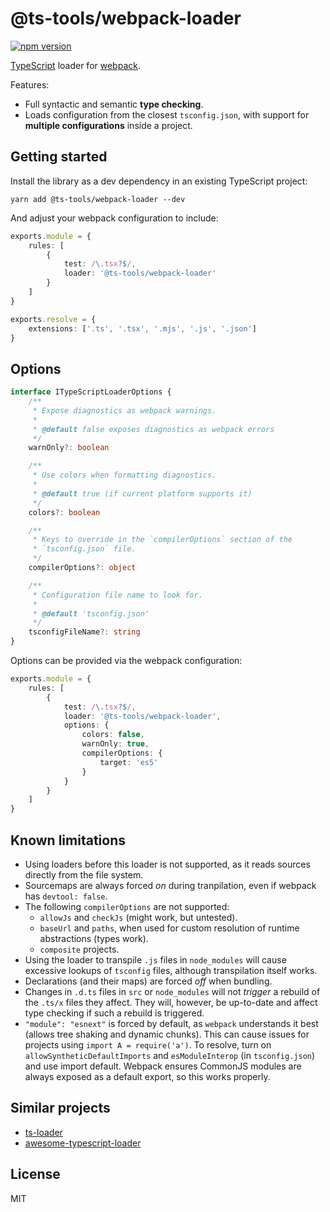# @ts-tools/webpack-loader
[![npm version](https://img.shields.io/npm/v/@ts-tools/webpack-loader.svg)](https://www.npmjs.com/package/@ts-tools/webpack-loader)

[TypeScript](https://www.typescriptlang.org/) loader for [webpack](https://webpack.js.org/).

Features:
- Full syntactic and semantic **type checking**.
- Loads configuration from the closest `tsconfig.json`, with support for **multiple configurations** inside a project.

## Getting started

Install the library as a dev dependency in an existing TypeScript project:
```
yarn add @ts-tools/webpack-loader --dev
```

And adjust your webpack configuration to include:
```ts
exports.module = {
    rules: [
        {
            test: /\.tsx?$/,
            loader: '@ts-tools/webpack-loader'
        }
    ]
}

exports.resolve = {
    extensions: ['.ts', '.tsx', '.mjs', '.js', '.json']
}
```

## Options

```ts
interface ITypeScriptLoaderOptions {
    /**
     * Expose diagnostics as webpack warnings.
     *
     * @default false exposes diagnostics as webpack errors
     */
    warnOnly?: boolean

    /**
     * Use colors when formatting diagnostics.
     *
     * @default true (if current platform supports it)
     */
    colors?: boolean

    /**
     * Keys to override in the `compilerOptions` section of the
     * `tsconfig.json` file.
     */
    compilerOptions?: object

    /**
     * Configuration file name to look for.
     *
     * @default 'tsconfig.json'
     */
    tsconfigFileName?: string
}
```

Options can be provided via the webpack configuration:
```ts
exports.module = {
    rules: [
        {
            test: /\.tsx?$/,
            loader: '@ts-tools/webpack-loader',
            options: {
                colors: false,
                warnOnly: true,
                compilerOptions: {
                    target: 'es5'
                }
            }
        }
    ]
}
```

## Known limitations

- Using loaders before this loader is not supported, as it reads sources directly from the file system.
- Sourcemaps are always forced *on* during tranpilation, even if webpack has `devtool: false`. 
- The following `compilerOptions` are not supported:
  - `allowJs` and `checkJs` (might work, but untested).
  - `baseUrl` and `paths`, when used for custom resolution of runtime abstractions (types work).
  - `composite` projects.
- Using the loader to transpile `.js` files in `node_modules` will cause excessive lookups of `tsconfig` files, although transpilation itself works.
- Declarations (and their maps) are forced *off* when bundling.
- Changes in `.d.ts` files in `src` or `node_modules` will not *trigger* a rebuild of the `.ts/x` files they affect. They will, however, be up-to-date and affect type checking if such a rebuild is triggered.
- `"module": "esnext"` is forced by default, as `webpack` understands it best (allows tree shaking and dynamic chunks). This can cause issues for projects using `import A = require('a')`. To resolve, turn on `allowSyntheticDefaultImports` and `esModuleInterop` (in `tsconfig.json`) and use import default. Webpack ensures CommonJS modules are always exposed as a default export, so this works properly.

## Similar projects

- [ts-loader](https://github.com/TypeStrong/ts-loader)
- [awesome-typescript-loader](https://github.com/s-panferov/awesome-typescript-loader)

## License

MIT
